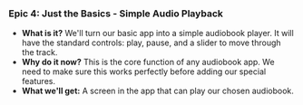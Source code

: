 ### Epic 4: Just the Basics - Simple Audio Playback

*   **What is it?** We'll turn our basic app into a simple audiobook player. It will have the standard controls: play, pause, and a slider to move through the track.
*   **Why do it now?** This is the core function of any audiobook app. We need to make sure this works perfectly before adding our special features.
*   **What we'll get:** A screen in the app that can play our chosen audiobook.